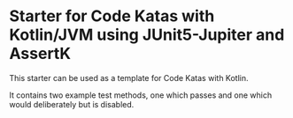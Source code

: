 # Starter for Code Katas with Kotlin/JVM using JUnit5-Jupiter and AssertK

This starter can be used as a template for Code Katas with Kotlin.

It contains two example test methods, one which passes and one which would deliberately but is disabled.